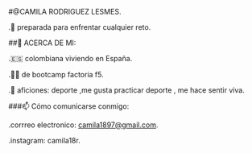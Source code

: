 #@CAMILA RODRIGUEZ LESMES.


.🧠 preparada para enfrentar cualquier reto.

##🚀 ACERCA DE MI:

.🇪🇸 colombiana viviendo en España.


.👩‍🎓 de bootcamp factoria f5. 

.💞 aficiones: deporte ,me gusta practicar deporte , me hace sentir viva.

###📫 Cómo comunicarse conmigo:

.corrreo electronico: camila1897@gmail.com.

.instagram: camila18r.

